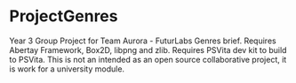 ProjectGenres
=============

Year 3 Group Project for Team Aurora - FuturLabs Genres brief.
Requires Abertay Framework, Box2D, libpng and zlib.
Requires PSVita dev kit to build to PSVita.
This is not an intended as an open source collaborative project, it is work for a university module.
